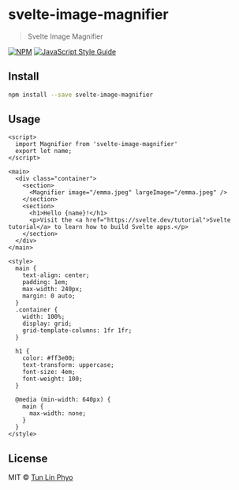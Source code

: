 # svelte-image-magnifier

> Svelte Image Magnifier

[![NPM](https://img.shields.io/npm/v/svelte-image-magnifier.svg)](https://www.npmjs.com/package/svelte-image-magnifier) [![JavaScript Style Guide](https://img.shields.io/badge/code_style-standard-brightgreen.svg)](https://standardjs.com)

## Install

```bash
npm install --save svelte-image-magnifier
```

## Usage

```svelte
<script>
  import Magnifier from 'svelte-image-magnifier'
  export let name;
</script>

<main>
  <div class="container">
    <section>
      <Magnifier image="/emma.jpeg" largeImage="/emma.jpeg" />
    </section>
    <section>
      <h1>Hello {name}!</h1>
      <p>Visit the <a href="https://svelte.dev/tutorial">Svelte tutorial</a> to learn how to build Svelte apps.</p>
    </section>
  </div>
</main>

<style>
  main {
    text-align: center;
    padding: 1em;
    max-width: 240px;
    margin: 0 auto;
  }
  .container {
    width: 100%;
    display: grid;
    grid-template-columns: 1fr 1fr;
  }

  h1 {
    color: #ff3e00;
    text-transform: uppercase;
    font-size: 4em;
    font-weight: 100;
  }

  @media (min-width: 640px) {
    main {
      max-width: none;
    }
  }
</style>
```

## License

MIT © [Tun Lin Phyo](https://github.com/tunlinphyo)
